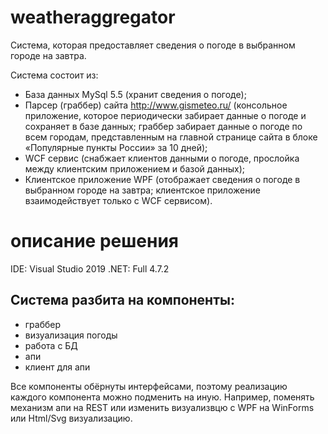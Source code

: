 # weatheraggregator
Система, которая предоставляет сведения о погоде в выбранном городе на завтра. 
  
Система состоит из: 
- База данных MySql 5.5 (хранит сведения о погоде);
- Парсер (граббер) сайта http://www.gismeteo.ru/ (консольное приложение, которое 
периодически забирает данные о погоде и сохраняет в базе данных; граббер 
забирает данные о погоде по всем городам, представленным на главной 
странице сайта в блоке «Популярные пункты России» за 10 дней);
- WCF сервис (снабжает клиентов данными о погоде, прослойка между клиентским 
приложением и базой данных);
- Клиентское приложение WPF (отображает сведения о погоде в 
выбранном городе на завтра; клиентское приложение взаимодействует только с
WCF сервисом).

# описание решения 
IDE: Visual Studio 2019 
.NET: Full 4.7.2
 
## Система разбита на компоненты:
- граббер
- визуализация погоды
- работа с БД
- апи
- клиент для апи

Все компоненты обёрнуты интерфейсами, поэтому реализацию каждого компонента
можно подменить на иную. Например, поменять механизм апи на REST или изменить
визуализвцю с WPF на WinForms или Html/Svg визуализацию.
